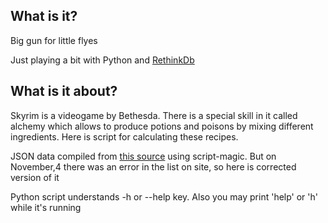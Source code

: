 What is it?
-------

Big gun for little flyes

Just playing a bit with Python and [RethinkDb](https://github.com/rethinkdb/rethinkdb)

What is it about?
-------

Skyrim is a videogame by Bethesda. There is a special skill in it called alchemy which allows to produce potions and poisons by mixing different ingredients. Here is script for calculating these recipes.

JSON data compiled from [this source](http://skyrim.melian.cc/?cmd=cmdSkyrimIngredientList) using script-magic. But on November,4 there was an error in the list on site, so here is corrected version of it

Python script understands -h or --help key. Also you may print 'help' or 'h' while it's running
